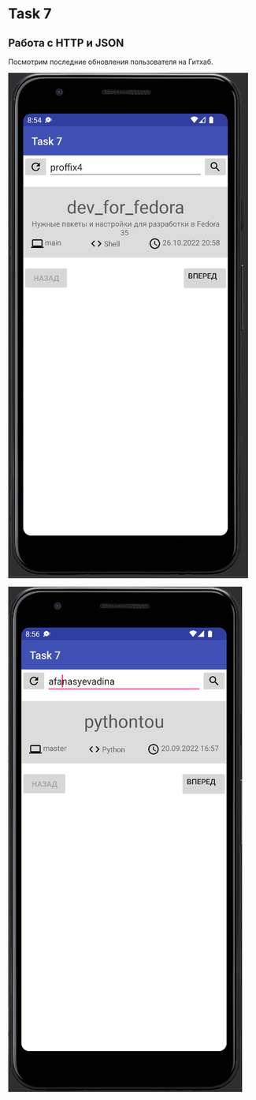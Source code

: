 # Task 7

## Работа с HTTP и JSON

Посмотрим последние обновления пользователя на Гитхаб.


![Screenshot](screenshot_1.png)

![Screenshot](screenshot_2.png)

